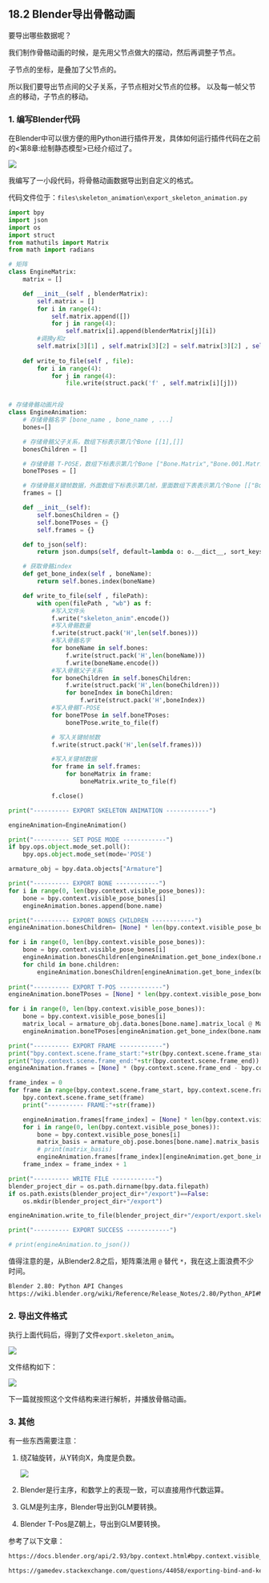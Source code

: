 ﻿## 18.2 Blender导出骨骼动画

要导出哪些数据呢？

我们制作骨骼动画的时候，是先用父节点做大的摆动，然后再调整子节点。

子节点的坐标，是叠加了父节点的。

所以我们要导出节点间的父子关系，子节点相对父节点的位移。
以及每一帧父节点的移动，子节点的移动。

### 1. 编写Blender代码

在Blender中可以很方便的用Python进行插件开发，具体如何运行插件代码在之前的<第8章:绘制静态模型>已经介绍过了。

![](../../imgs/skeleton_animation/blender_export/write_code_export.gif)

我编写了一小段代码，将骨骼动画数据导出到自定义的格式。

代码文件位于：`files\skeleton_animation\export_skeleton_animation.py`

```py
import bpy
import json
import os
import struct
from mathutils import Matrix
from math import radians

# 矩阵
class EngineMatrix:
    matrix = []

    def __init__(self , blenderMatrix):
        self.matrix = []
        for i in range(4):
            self.matrix.append([])
            for j in range(4):
                self.matrix[i].append(blenderMatrix[j][i])
        #调换y和z
        self.matrix[3][1] , self.matrix[3][2] = self.matrix[3][2] , self.matrix[3][1]
    
    def write_to_file(self , file):
        for i in range(4):
            for j in range(4):
                file.write(struct.pack('f' , self.matrix[i][j]))


# 存储骨骼动画片段
class EngineAnimation:
    # 存储骨骼名字 [bone_name , bone_name , ...]
    bones=[]

    # 存储骨骼父子关系，数组下标表示第几个Bone [[1],[]]
    bonesChildren = []

    # 存储骨骼 T-POSE，数组下标表示第几个Bone ["Bone.Matrix","Bone.001.Matrix"]
    boneTPoses = []

    # 存储骨骼关键帧数据，外面数组下标表示第几帧，里面数组下表表示第几个Bone [["Bone.Matrix","Bone.001.Matrix"] , ["Bone.Matrix","Bone.001.Matrix"]]
    frames = []

    def __init__(self):
        self.bonesChildren = {}
        self.boneTPoses = {}
        self.frames = {}

    def to_json(self):
        return json.dumps(self, default=lambda o: o.__dict__, sort_keys=True, indent=4)

    # 获取骨骼index
    def get_bone_index(self , boneName):
        return self.bones.index(boneName)

    def write_to_file(self , filePath):
        with open(filePath , "wb") as f:
            #写入文件头
            f.write("skeleton_anim".encode())
            #写入骨骼数量
            f.write(struct.pack('H',len(self.bones)))
            #写入骨骼名字
            for boneName in self.bones:
                f.write(struct.pack('H',len(boneName)))
                f.write(boneName.encode())
            #写入骨骼父子关系
            for boneChildren in self.bonesChildren:
                f.write(struct.pack('H',len(boneChildren)))
                for boneIndex in boneChildren:
                    f.write(struct.pack('H',boneIndex))
            #写入骨骼T-POSE
            for boneTPose in self.boneTPoses:
                boneTPose.write_to_file(f)

            # 写入关键帧帧数
            f.write(struct.pack('H',len(self.frames)))

            #写入关键帧数据
            for frame in self.frames:
                for boneMatrix in frame:
                    boneMatrix.write_to_file(f)

            f.close()

print("---------- EXPORT SKELETON ANIMATION ------------")

engineAnimation=EngineAnimation()

print("---------- SET POSE MODE ------------")
if bpy.ops.object.mode_set.poll():
    bpy.ops.object.mode_set(mode='POSE')

armature_obj = bpy.data.objects["Armature"]

print("---------- EXPORT BONE ------------")
for i in range(0, len(bpy.context.visible_pose_bones)):
    bone = bpy.context.visible_pose_bones[i]
    engineAnimation.bones.append(bone.name)

print("---------- EXPORT BONES CHILDREN ------------")
engineAnimation.bonesChildren= [None] * len(bpy.context.visible_pose_bones)

for i in range(0, len(bpy.context.visible_pose_bones)):
    bone = bpy.context.visible_pose_bones[i]
    engineAnimation.bonesChildren[engineAnimation.get_bone_index(bone.name)] = []
    for child in bone.children:
        engineAnimation.bonesChildren[engineAnimation.get_bone_index(bone.name)].append(engineAnimation.get_bone_index(child.name))
        
print("---------- EXPORT T-POS ------------")
engineAnimation.boneTPoses = [None] * len(bpy.context.visible_pose_bones)

for i in range(0, len(bpy.context.visible_pose_bones)):
    bone = bpy.context.visible_pose_bones[i]
    matrix_local = armature_obj.data.bones[bone.name].matrix_local @ Matrix.Rotation(radians(-90), 4, "X")
    engineAnimation.boneTPoses[engineAnimation.get_bone_index(bone.name)]=EngineMatrix(matrix_local)

print("---------- EXPORT FRAME ------------")
print("bpy.context.scene.frame_start:"+str(bpy.context.scene.frame_start))
print("bpy.context.scene.frame_end:"+str(bpy.context.scene.frame_end))
engineAnimation.frames = [None] * (bpy.context.scene.frame_end - bpy.context.scene.frame_start + 1)

frame_index = 0
for frame in range(bpy.context.scene.frame_start, bpy.context.scene.frame_end + 1):
    bpy.context.scene.frame_set(frame)
    print("---------- FRAME:"+str(frame))

    engineAnimation.frames[frame_index] = [None] * len(bpy.context.visible_pose_bones)
    for i in range(0, len(bpy.context.visible_pose_bones)):
        bone = bpy.context.visible_pose_bones[i]
        matrix_basis = armature_obj.pose.bones[bone.name].matrix_basis
        # print(matrix_basis)
        engineAnimation.frames[frame_index][engineAnimation.get_bone_index(bone.name)]=EngineMatrix(matrix_basis)
    frame_index = frame_index + 1

print("---------- WRITE FILE ------------")
blender_project_dir = os.path.dirname(bpy.data.filepath)
if os.path.exists(blender_project_dir+"/export")==False:
    os.mkdir(blender_project_dir+"/export")

engineAnimation.write_to_file(blender_project_dir+"/export/export.skeleton_anim")

print("---------- EXPORT SUCCESS ------------")

# print(engineAnimation.to_json())
```

值得注意的是，从Blender2.8之后，矩阵乘法用 `@` 替代 `*`，我在这上面浪费不少时间。

```bash
Blender 2.80: Python API Changes
https://wiki.blender.org/wiki/Reference/Release_Notes/2.80/Python_API#Matrix_Multiplication
```


### 2. 导出文件格式

执行上面代码后，得到了文件`export.skeleton_anim`。

![](../../imgs/skeleton_animation/blender_export/export_success.jpg)

文件结构如下：

![](../../imgs/skeleton_animation/blender_export/skeleton_anim_format.svg)

下一篇就按照这个文件结构来进行解析，并播放骨骼动画。

### 3. 其他

有一些东西需要注意：

1. 绕Z轴旋转，从Y转向X，角度是负数。

    ![](../../imgs/skeleton_animation/blender_export/rotate_z_from_y_to_x.jpg)

2. Blender是行主序，和数学上的表现一致，可以直接用作代数运算。
3. GLM是列主序，Blender导出到GLM要转换。
4. Blender T-Pos是Z朝上，导出到GLM要转换。
   

参考了以下文章：

```bash
https://docs.blender.org/api/2.93/bpy.context.html#bpy.context.visible_objects

https://gamedev.stackexchange.com/questions/44058/exporting-bind-and-keyframe-bone-poses-from-blender-to-use-in-opengl
```



